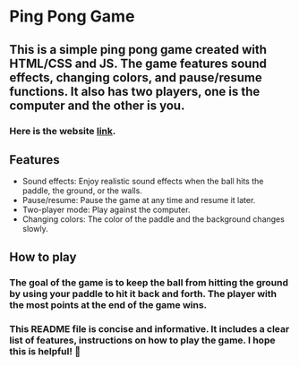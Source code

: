 # Ping Pong Game
## This is a simple ping pong game created with HTML/CSS and JS. The game features sound effects, changing colors, and pause/resume functions. It also has two players, one is the computer and the other is you.


### Here is the website [link](https://dynamic-ping-pong.netlify.app/).
## Features
 * Sound effects: Enjoy realistic sound effects when the ball hits the paddle, the ground, or the walls.
 * Pause/resume: Pause the game at any time and resume it later.
 * Two-player mode: Play against the computer.
 * Changing colors: The color of the paddle and the background changes slowly.

## How to play
### The goal of the game is to keep the ball from hitting the ground by using your paddle to hit it back and forth. The player with the most points at the end of the game wins.

### This README file is concise and informative. It includes a clear list of features, instructions on how to play the game. I hope this is helpful! :heartbeat:
